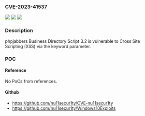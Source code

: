 ### [CVE-2023-41537](https://cve.mitre.org/cgi-bin/cvename.cgi?name=CVE-2023-41537)
![](https://img.shields.io/static/v1?label=Product&message=n%2Fa&color=blue)
![](https://img.shields.io/static/v1?label=Version&message=n%2Fa&color=blue)
![](https://img.shields.io/static/v1?label=Vulnerability&message=n%2Fa&color=brighgreen)

### Description

phpjabbers Business Directory Script 3.2 is vulnerable to Cross Site Scripting (XSS) via the keyword parameter.

### POC

#### Reference
No PoCs from references.

#### Github
- https://github.com/nu11secur1ty/CVE-nu11secur1ty
- https://github.com/nu11secur1ty/Windows10Exploits

